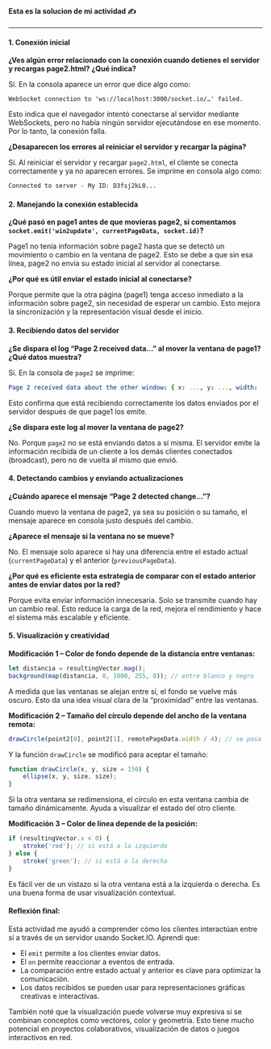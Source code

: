 
#### Esta es la solucion de mi actividad ✍️
---

#### **1. Conexión inicial**
**¿Ves algún error relacionado con la conexión cuando detienes el servidor y recargas page2.html? ¿Qué indica?**

Sí. En la consola aparece un error que dice algo como:

``` pgsql
WebSocket connection to 'ws://localhost:3000/socket.io/…' failed.
```
Esto indica que el navegador intentó conectarse al servidor mediante WebSockets, pero no había ningún servidor ejecutándose en ese momento. Por lo tanto, la conexión falla.

**¿Desaparecen los errores al reiniciar el servidor y recargar la página?**

Sí. Al reiniciar el servidor y recargar `page2.html`, el cliente se conecta correctamente y ya no aparecen errores. Se imprime en consola algo como:

``` css
Connected to server - My ID: D3fsj2kL0...
```

#### **2. Manejando la conexión establecida**
**¿Qué pasó en page1 antes de que movieras page2, si comentamos `socket.emit('win2update', currentPageData, socket.id)`?**

Page1 no tenía información sobre page2 hasta que se detectó un movimiento o cambio en la ventana de page2. Esto se debe a que sin esa línea, page2 no envía su estado inicial al servidor al conectarse.

**¿Por qué es útil enviar el estado inicial al conectarse?**

Porque permite que la otra página (page1) tenga acceso inmediato a la información sobre page2, sin necesidad de esperar un cambio. Esto mejora la sincronización y la representación visual desde el inicio.

#### **3. Recibiendo datos del servidor**
**¿Se dispara el log “Page 2 received data…” al mover la ventana de page1? ¿Qué datos muestra?**

Sí. En la consola de `page2` se imprime:

``` yaml
Page 2 received data about the other window: { x: ..., y: ..., width: ..., height: ... }
```

Esto confirma que está recibiendo correctamente los datos enviados por el servidor después de que page1 los emite.

**¿Se dispara este log al mover la ventana de page2?**

No. Porque `page2` no se está enviando datos a sí misma. El servidor emite la información recibida de un cliente a los demás clientes conectados (broadcast), pero no de vuelta al mismo que envió.

#### **4. Detectando cambios y enviando actualizaciones**
**¿Cuándo aparece el mensaje “Page 2 detected change…”?**

Cuando muevo la ventana de page2, ya sea su posición o su tamaño, el mensaje aparece en consola justo después del cambio.

**¿Aparece el mensaje si la ventana no se mueve?**

No. El mensaje solo aparece si hay una diferencia entre el estado actual (`currentPageData`) y el anterior (`previousPageData`).

**¿Por qué es eficiente esta estrategia de comparar con el estado anterior antes de enviar datos por la red?**

Porque evita enviar información innecesaria. Solo se transmite cuando hay un cambio real. Esto reduce la carga de la red, mejora el rendimiento y hace el sistema más escalable y eficiente.

#### **5. Visualización y creatividad**
**Modificación 1 – Color de fondo depende de la distancia entre ventanas:**

``` javascript
let distancia = resultingVector.mag();
background(map(distancia, 0, 1000, 255, 0)); // entre blanco y negro
```
A medida que las ventanas se alejan entre sí, el fondo se vuelve más oscuro. Esto da una idea visual clara de la “proximidad” entre las ventanas.

**Modificación 2 – Tamaño del círculo depende del ancho de la ventana remota:**

```javascript
drawCircle(point2[0], point2[1], remotePageData.width / 4); // se pasa el tamaño
```
Y la función `drawCircle` se modificó para aceptar el tamaño:

``` javascript
function drawCircle(x, y, size = 150) {
    ellipse(x, y, size, size);
}
```
Si la otra ventana se redimensiona, el círculo en esta ventana cambia de tamaño dinámicamente. Ayuda a visualizar el estado del otro cliente.

**Modificación 3 – Color de línea depende de la posición:**

``` javascript
if (resultingVector.x < 0) {
    stroke('red'); // si está a la izquierda
} else {
    stroke('green'); // si está a la derecha
}
```
Es fácil ver de un vistazo si la otra ventana está a la izquierda o derecha. Es una buena forma de usar visualización contextual.

#### **Reflexión final:**

Esta actividad me ayudó a comprender cómo los clientes interactúan entre sí a través de un servidor usando Socket.IO. Aprendí que:
- El `emit` permite a los clientes enviar datos.
- El `on` permite reaccionar a eventos de entrada.
- La comparación entre estado actual y anterior es clave para optimizar la comunicación.
- Los datos recibidos se pueden usar para representaciones gráficas creativas e interactivas.

También noté que la visualización puede volverse muy expresiva si se combinan conceptos como vectores, color y geometría. Esto tiene mucho potencial en proyectos colaborativos, visualización de datos o juegos interactivos en red.